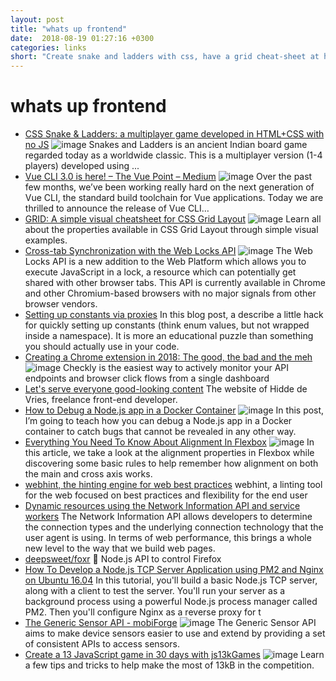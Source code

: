 ```yaml
---
layout: post
title: "whats up frontend"
date:  2018-08-19 01:27:16 +0300
categories: links
short: "Create snake and ladders with css, have a grid cheat-sheet at hand, create constants via proxies, leverage network api to serve content faster, find out whatever webhint is."
---
```


# whats up frontend

- [CSS Snake & Ladders: a multiplayer game developed in HTML+CSS with no JS](https://codepen.io/alvaromontoro/full/gjWPNW/) ![image](https://codepen.io/alvaromontoro/pen/gjWPNW/image/large.png) Snakes and Ladders is an ancient Indian board game regarded today as a worldwide classic.  This is a multiplayer version (1-4 players) developed using ...
- [Vue CLI 3.0 is here! – The Vue Point – Medium](https://medium.com/the-vue-point/vue-cli-3-0-is-here-c42bebe28fbb) ![image](https://cdn-images-1.medium.com/max/1200/1*gFc-hzoWXxts2VT40pic1Q.png) Over the past few months, we’ve been working really hard on the next generation of Vue CLI, the standard build toolchain for Vue applications. Today we are thrilled to announce the release of Vue CLI…
- [GRID: A simple visual cheatsheet for CSS Grid Layout](http://grid.malven.co/) ![image](https://grid.malven.co/android-chrome-256x256.png) Learn all about the properties available in CSS Grid Layout through simple visual examples.
- [Cross-tab Synchronization with the Web Locks API](https://www.sitepen.com/blog/2018/08/14/cross-tab-synchronization-with-the-web-locks-api/) ![image](https://www.sitepen.com/blog/wp-content/uploads/2018/08/web_locks_blog.png) The Web Locks API is a new addition to the Web Platform which allows you to execute JavaScript in a lock, a resource which can potentially get shared with other browser tabs. This API is currently available in Chrome and other Chromium-based browsers with no major signals from other browser vendors.
- [Setting up constants via proxies](http://2ality.com/2018/08/enums-via-proxies.html) In this blog post, a describe a little hack for quickly setting up constants (think enum values, but not wrapped inside a namespace). It is more an educational puzzle than something you should actually use in your code.
- [Creating a Chrome extension in 2018: The good, the bad and the meh](https://checklyhq.com/blog/2018/08/creating-a-chrome-extension-in-2018-the-good-the-bad-and-the-meh/) ![image](https://checklyhq.com/images/dashboard-screen@2x.png) Checkly is the easiest way to actively monitor your API endpoints and browser click flows from a single dashboard
- [Let&apos;s serve everyone good-looking content](https://hiddedevries.nl/en/blog/2018-08-11-lets-serve-everyone-good-looking-content) The website of Hidde de Vries, freelance front-end developer.
- [How to Debug a Node.js app in a Docker Container](https://blog.risingstack.com/how-to-debug-a-node-js-app-in-a-docker-container/) ![image](https://blog.risingstack.com/content/images/2018/08/debug-nodejs-docker.png) In this post, I’m going to teach how you can debug a Node.js app in a Docker container to catch bugs that cannot be revealed in any other way.
- [Everything You Need To Know About Alignment In Flexbox](https://www.smashingmagazine.com/2018/08/flexbox-alignment/) ![image](//cloud.netlifyusercontent.com/assets/344dbf88-fdf9-42bb-adb4-46f01eedd629/0c4bfee7-83b9-4fb4-bf4c-5cf4de350d23/rachel-flexbox-alignment-2-lexkxs.png) In this article, we take a look at the alignment properties in Flexbox while discovering some basic rules to help remember how alignment on both the main and cross axis works.
- [webhint, the hinting engine for web best practices](https://webhint.io/) webhint, a linting tool for the web focused on best practices and flexibility for the end user
- [Dynamic resources using the Network Information API and service workers](https://deanhume.com/dynamic-resources-using-the-network-information-api-and-service-workers/) The Network Information API allows developers to determine the connection types and the underlying connection technology that the user agent is using. In terms of web performance, this brings a whole new level to the way that we build web pages.
- [deepsweet/foxr](https://github.com/deepsweet/foxr) 🦊 Node.js API to control Firefox
- [How To Develop a Node.js TCP Server Application using PM2 and Nginx on Ubuntu 16.04](https://www.digitalocean.com/community/tutorials/how-to-develop-a-node-js-tcp-server-application-using-pm2-and-nginx-on-ubuntu-16-04) In this tutorial, you'll build a basic Node.js TCP server, along with a client to test the server. You'll run your server as a background process using a powerful Node.js process manager called PM2. Then you'll configure Nginx as a reverse proxy for t
- [The Generic Sensor API - mobiForge](https://mobiforge.com/design-development/the-generic-sensor-api) ![image](https://mobiforge.com/wp-content/uploads/2018/07/iphone-compass.jpg) The Generic Sensor API aims to make device sensors easier to use and extend by providing a set of consistent APIs to access sensors.
- [Create a 13 JavaScript game in 30 days with js13kGames](https://blog.github.com/2018-08-09-create-a-13kb-javascript-game-in-30-days-with-js13kgames/) ![image](https://user-images.githubusercontent.com/121322/43801976-611040ee-9a49-11e8-9887-be7c3dfad4d8.png) Learn a few tips and tricks to help make the most of 13kB in the competition.


